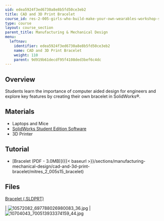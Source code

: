 ```yaml
---
uid: edea5924f3ed6730a8e8b5fd50ce3eb2
title: CAD and 3D Print Bracelet
course_id: res-2-005-girls-who-build-make-your-own-wearables-workshop-spring-2015
type: course
layout: course_section
parent_title: Manufacturing & Mechanical Design
menu:
  leftnav:
    identifier: edea5924f3ed6730a8e8b5fd50ce3eb2
    name: CAD and 3D Print Bracelet
    weight: 110
    parent: 9d919b61decdf95f4108ded3bef6c4dc
---
```


Overview
--------

Students learn the importance of computer aided design for engineers and explore key features by creating their own bracelet in SolidWorks®.

Materials
---------

*   Laptops and Mice
*   [SolidWorks Student Edition Software](https://www.solidworks.com/sw/education/student-software-3d-mcad.htm)
*   3D Printer

Tutorial
--------

*   [Bracelet (PDF - 3.0MB)]({{< baseurl >}}/sections/manufacturing-mechanical-design/cad-and-3d-print-bracelet/mitres_2_005s15_bracelet)

Files
-----

[Bracelet (.SLDPRT)](https://open-learning-course-data-production.s3.amazonaws.com/res-2-005-girls-who-build-make-your-own-wearables-workshop-spring-2015/2f4a23b316a955b2f3393624bcaaf077_bracelet.SLDPRT)

| ![10572082_697788026980083_36.jpg](https://open-learning-course-data-production.s3.amazonaws.com/res-2-005-girls-who-build-make-your-own-wearables-workshop-spring-2015/73db4ce3a7a6e3901bd1c65acba96322_10572082_697788026980083_36.jpg) | ![10704043_700513933374159_44.jpg](https://open-learning-course-data-production.s3.amazonaws.com/res-2-005-girls-who-build-make-your-own-wearables-workshop-spring-2015/4df84bb1ab3bd26e7b2f6a36d33b2206_10704043_700513933374159_44.jpg)